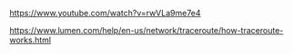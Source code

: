https://www.youtube.com/watch?v=rwVLa9me7e4

https://www.lumen.com/help/en-us/network/traceroute/how-traceroute-works.html
